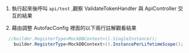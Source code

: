 ﻿1. 執行起來後呼叫 `api/test` ,觀察 ValidateTokenHandler 與 ApiController 交互的結果

2. 藉由調整 AutofacConfig 裡面的以下兩行註解觀看結果
```csharp
  //builder.RegisterType<MockDBContext>().SingleInstance();
    builder.RegisterType<MockDBContext>().InstancePerLifetimeScope();
```




